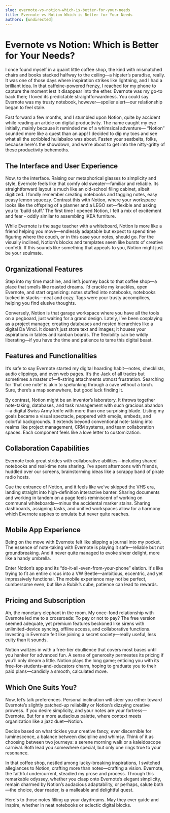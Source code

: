 ```yaml
---
slug: evernote-vs-notion-which-is-better-for-your-needs
title: Evernote vs Notion Which is Better for Your Needs
authors: [undirected]
---
```



# Evernote vs Notion: Which is Better for Your Needs?

I once found myself in a quaint little coffee shop, the kind with mismatched chairs and books stacked halfway to the ceiling—a hipster’s paradise, really. It was one of those days where inspiration strikes like lightning, and I had a brilliant idea. In that caffeine-powered frenzy, I reached for my phone to capture the moment lest it disappear into the ether. Evernote was my go-to back then; I loved its predictable straightforwardness. You could say Evernote was my trusty notebook, however—spoiler alert—our relationship began to feel stale.

Fast forward a few months, and I stumbled upon Notion, quite by accident while reading an article on digital productivity. The name caught my eye initially, mainly because it reminded me of a whimsical adventure— “Notion” sounded more like a quest than an app! I decided to dip my toes and see what all the scribbled hullabaloo was about. Fasten your seatbelts, folks, because here's the showdown, and we're about to get into the nitty-gritty of these productivity behemoths.

## The Interface and User Experience

Now, to the interface. Raising our metaphorical glasses to simplicity and style, Evernote feels like that comfy old sweater—familiar and reliable. Its straightforward layout is much like an old-school filing cabinet, albeit digitized. I fondly remember creating notebooks and tagging notes, easy peasy lemon squeezy. Contrast this with Notion, where your workspace looks like the offspring of a planner and a LEGO set—flexible and asking you to 'build stuff.' The first time I opened Notion, I felt a mix of excitement and fear - oddly similar to assembling IKEA furniture.

While Evernote is the sage teacher with a whiteboard, Notion is more like a friend helping you move—endlessly adaptable but expect to spend time figuring where the couch, or in this case your notes, should go. For the visually inclined, Notion’s blocks and templates seem like bursts of creative confetti. If this sounds like something that appeals to you, Notion might just be your soulmate. 

## Organizational Features

Step into my time machine, and let’s journey back to that coffee shop—a place that smells like roasted dreams. I’d crackle my knuckles, open Evernote, and start organizing: notes stuffed into notebooks, notebooks tucked in stacks—neat and cozy. Tags were your trusty accomplices, helping you find elusive thoughts.

Conversely, Notion is that garage workspace where you have all the tools on a pegboard, just waiting for a grand design. Lately, I’ve been cosplaying as a project manager, creating databases and nested hierarchies like a digital Da Vinci. It doesn’t just store text and images; it houses your aspirations in tables and kanban boards. The flexibility can be wildly liberating—if you have the time and patience to tame this digital beast. 

## Features and Functionalities

It’s safe to say Evernote started my digital hoarding habit—notes, checklists, audio clippings, and even web pages. It’s the Jack of all trades but sometimes a master of—fl-string attachments utmost frustration. Searching for 'that one note' is akin to spelunking through a cave without a torch. Sure, there’s a map somewhere, but good luck finding it.

By contrast, Notion might be an inventor’s laboratory. It throws together note-taking, databases, and task management with such gracious abandon—a digital Swiss Army knife with more than one surprising blade. Listing my goals became a visual spectacle, peppered with emojis, embeds, and colorful backgrounds. It extends beyond conventional note-taking into realms like project management, CRM systems, and team collaboration spaces. Each component feels like a love letter to customization.

## Collaboration Capabilities

Evernote took great strides with collaborative abilities—including shared notebooks and real-time note sharing. I’ve spent afternoons with friends, huddled over our screens, brainstorming ideas like a scrappy band of pirate radio hosts.

Cue the entrance of Notion, and it feels like we’ve skipped the VHS era, landing straight into high-definition interactive banter. Sharing documents and working in tandem on a page feels reminiscent of working on communal whiteboards—minus the accidental marker stains. Sharing dashboards, assigning tasks, and unified workspaces allow for a harmony which Evernote aspires to emulate but never quite reaches.

## Mobile App Experience

Being on the move with Evernote felt like slipping a journal into my pocket. The essence of note-taking with Evernote is playing it safe—reliable but not groundbreaking. And it never quite managed to evoke sheer delight, more like a handy umbrella.

Enter Notion’s app and its “do-it-all-even-from-your-phone” elation. It's like trying to fit an entire circus into a VW Beetle—ambitious, eccentric, and yet impressively functional. The mobile experience may not be perfect, cumbersome even, but like a Rubik’s cube, patience can lead to rewards.

## Pricing and Subscription

Ah, the monetary elephant in the room. My once-fond relationship with Evernote led me to a crossroads: To pay or not to pay? The free version seemed adequate, yet premium features beckoned like sirens with unlimited-device syncing, offline access, and collaborative functions. Investing in Evernote felt like joining a secret society—really useful, less culty than it sounds.

Notion waltzes in with a free-tier ebullience that covers most bases until you hanker for advanced fun. A sense of generosity permeates its pricing if you’ll only dream a little. Notion plays the long game; enticing you with its free-for-students-and-educators charm, hoping to graduate you to their paid plans—candidly a smooth, calculated move. 

## Which One Suits You?

Now, let’s talk preferences. Personal inclination will steer you either toward Evernote’s slightly patched-up reliability or Notion’s dizzying creative prowess. If you desire simplicity, and your notes are your fortress—Evernote. But for a more audacious palette, where context meets organization like a jazz duet—Notion.

Decide based on what tickles your creative fancy, ever discernible for luminescence, a balance between discipline and whimsy. Think of it as choosing between two journeys: a serene morning walk or a kaleidoscope carnival. Both lead you somewhere special, but only one rings true to your resonance.

In that coffee shop, nestled among lucky-breaking inspirations, I switched allegiances to Notion, crafting more than notes—crafting a vision. Evernote, the faithful undercurrent, steadied my prose and process. Through this remarkable odyssey, whether you clasp onto Evernote’s elegant simplicity, remain charmed by Notion’s audacious adaptability, or perhaps, salute both—the choice, dear reader, is a malleable and delightful quest.

Here's to those notes filling up your daydreams. May they ever guide and inspire, whether in neat notebooks or eclectic digital blocks.